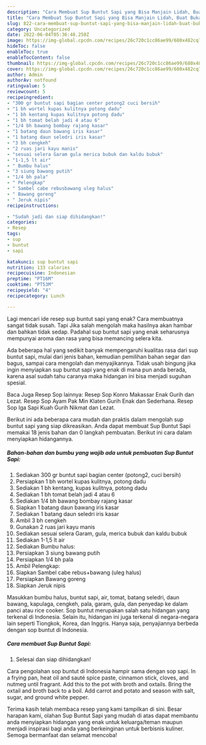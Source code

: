 ```yaml
---
description: "Cara Membuat Sup Buntut Sapi yang Bisa Manjain Lidah, Buat Buka Puasa Lezat"
title: "Cara Membuat Sup Buntut Sapi yang Bisa Manjain Lidah, Buat Buka Puasa Lezat"
slug: 822-cara-membuat-sup-buntut-sapi-yang-bisa-manjain-lidah-buat-buka-puasa-lezat
category: Uncategorized
date: 2022-06-04T05:36:48.250Z
image: https://img-global.cpcdn.com/recipes/26c720c1cc86ae99/680x482cq70/sup-buntut-sapi-foto-resep-utama.jpg
hideToc: false
enableToc: true
enableTocContent: false
thumbnail: https://img-global.cpcdn.com/recipes/26c720c1cc86ae99/680x482cq70/sup-buntut-sapi-foto-resep-utama.jpg
cover: https://img-global.cpcdn.com/recipes/26c720c1cc86ae99/680x482cq70/sup-buntut-sapi-foto-resep-utama.jpg
author: Admin
authorAv: notfound
ratingvalue: 5
reviewcount: 5
recipeingredient:
- "300 gr buntut sapi bagian center potong2 cuci bersih"
- "1 bh wortel kupas kulitnya potong dadu"
- "1 bh kentang kupas kulitnya potong dadu"
- "1 bh tomat belah jadi 4 atau 6"
- "1/4 bh bawang bombay rajang kasar"
- "1 batang daun bawang iris kasar"
- "1 batang daun seledri iris kasar"
- "3 bh cengkeh"
- "2 ruas jari kayu manis"
- "sesuai selera Garam gula merica bubuk dan kaldu bubuk"
- "1-1,5 lt air"
- " Bumbu halus"
- "3 siung bawang putih"
- "1/4 bh pala"
- " Pelengkap"
- " Sambel cabe rebusbawang uleg halus"
- " Bawang goreng"
- " Jeruk nipis"
recipeinstructions:

- "Sudah jadi dan siap dihidangkan!"
categories:
- Resep
tags:
- sup
- buntut
- sapi

katakunci: sup buntut sapi 
nutrition: 133 calories
recipecuisine: Indonesian
preptime: "PT16M"
cooktime: "PT53M"
recipeyield: "4"
recipecategory: Lunch

---
```



Lagi mencari ide resep sup buntut sapi yang enak? Cara membuatnya sangat tidak susah. Tapi Jika salah mengolah maka hasilnya akan hambar dan bahkan tidak sedap. Padahal sup buntut sapi yang enak seharusnya mempunyai aroma dan rasa yang bisa memancing selera kita.


Ada beberapa hal yang sedikit banyak mempengaruhi kualitas rasa dari sup buntut sapi, mulai dari jenis bahan, kemudian pemilihan bahan segar dan bagus, sampai cara mengolah dan menyajikannya. Tidak usah bingung jika ingin menyiapkan sup buntut sapi yang enak di mana pun anda berada, karena asal sudah tahu caranya maka hidangan ini bisa menjadi suguhan spesial.

Baca Juga Resep Sop lainnya: Resep Sop Konro Makassar Enak Gurih dan Lezat. Resep Sop Ayam Pak Min Klaten Gurih Enak dan Sederhana. Resep Sop Iga Sapi Kuah Gurih Nikmat dan Lezat.


Berikut ini ada beberapa cara mudah dan praktis dalam mengolah sup buntut sapi yang siap dikreasikan. Anda dapat membuat Sup Buntut Sapi memakai 18 jenis bahan dan 0 langkah pembuatan. Berikut ini cara dalam menyiapkan hidangannya.

<!--inarticleads1-->

##### Bahan-bahan dan bumbu yang wajib ada untuk pembuatan Sup Buntut Sapi:

1. Sediakan 300 gr buntut sapi bagian center (potong2, cuci bersih)
1. Persiapkan 1 bh wortel kupas kulitnya, potong dadu
1. Sediakan 1 bh kentang, kupas kulitnya, potong dadu
1. Sediakan 1 bh tomat belah jadi 4 atau 6
1. Sediakan 1/4 bh bawang bombay rajang kasar
1. Siapkan 1 batang daun bawang iris kasar
1. Sediakan 1 batang daun seledri iris kasar
1. Ambil 3 bh cengkeh
1. Gunakan 2 ruas jari kayu manis
1. Sediakan sesuai selera Garam, gula, merica bubuk dan kaldu bubuk
1. Sediakan 1-1,5 lt air
1. Sediakan  Bumbu halus:
1. Persiapkan 3 siung bawang putih
1. Persiapkan 1/4 bh pala
1. Ambil  Pelengkap:
1. Siapkan  Sambel cabe rebus+bawang (uleg halus)
1. Persiapkan  Bawang goreng
1. Siapkan  Jeruk nipis


Masukkan bumbu halus, buntut sapi, air, tomat, batang seledri, daun bawang, kapulaga, cengkeh, pala, garam, gula, dan penyedap ke dalam panci atau rice cooker. Sop buntut merupakan salah satu hidangan yang terkenal di Indonesia. Selain itu, hidangan ini juga terkenal di negara-negara lain seperti Tiongkok, Korea, dan Inggris. Hanya saja, penyajiannya berbeda dengan sop buntut di Indonesia. 

<!--inarticleads2-->

##### Cara membuat Sup Buntut Sapi:


1. Selesai dan siap dihidangkan!

Cara pengolahan sop buntut di Indonesia hampir sama dengan sop sapi. In a frying pan, heat oil and sauté spice paste, cinnamon stick, cloves, and nutmeg until fragrant. Add this to the pot with broth and oxtails. Bring the oxtail and broth back to a boil. Add carrot and potato and season with salt, sugar, and ground white pepper. 

Terima kasih telah membaca resep yang kami tampilkan di sini. Besar harapan kami, olahan Sup Buntut Sapi yang mudah di atas dapat membantu anda menyiapkan hidangan yang enak untuk keluarga/teman maupun menjadi inspirasi bagi anda yang berkeinginan untuk berbisnis kuliner. Semoga bermanfaat dan selamat mencoba!
